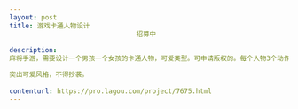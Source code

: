 ```yaml
---                
layout: post       
title: 游戏卡通人物设计
                                招募中
           
description: 
麻将手游，需要设计一个男孩一个女孩的卡通人物，可爱类型。可申请版权的。每个人物3个动作。

突出可爱风格，不得抄袭。
     
contenturl: https://pro.lagou.com/project/7675.html      
---                 
```

